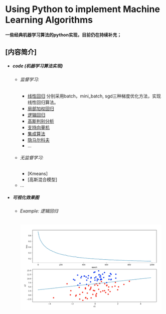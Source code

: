 # Using Python to implement Machine Learning Algorithms

#### 一些经典机器学习算法的python实现，目前仍在持续补充；

## [内容简介]

*	##### code (机器学习算法实现)
	*	###### 监督学习:
		*	[线性回归](https://github.com/DoneHome/STUDY/tree/master/algorithm/LinearRegression)	分别采用batch，mini_batch, sgd三种梯度优化方法，实现线性回归算法。
		*	[局部加权回归](https://github.com/DoneHome/STUDY/tree/master/algorithm/LWR)
		*	[逻辑回归](https://github.com/DoneHome/STUDY/tree/master/algorithm/LogisticRegression)
		*	[高斯判别分析](https://github.com/DoneHome/STUDY/tree/master/algorithm/GDA)
		*	[支持向量机](https://github.com/DoneHome/STUDY/tree/master/algorithm/SVM)
		*	[集成算法](https://github.com/DoneHome/STUDY/tree/master/algorithm/EnsembleClassifier)
		*	[隐马尔科夫](https://github.com/DoneHome/STUDY/tree/master/algorithm/HMM)
		*	...
	*	###### 无监督学习:
		*	[Kmeans]
		*	[高斯混合模型]
	*	... 

*	##### 可视化效果图
	*	###### Example:  *逻辑回归*
		<img src="https://github.com/DoneHome/STUDY/blob/master/algorithm/LogisticRegression/Logistic_Regression_SGD.png" width = "450" alt="逻辑回归" />


